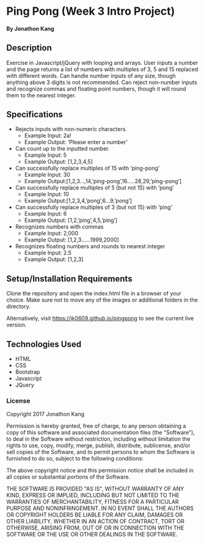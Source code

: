 # Ping Pong (Week 3 Intro Project)

#### By Jonathon Kang

## Description

Exercise in Javascript/jQuery with looping and arrays. User inputs a number and the page returns a list of numbers with multiples of 3, 5 and 15 replaced with different words. Can handle number inputs of any size, though anything above 3 digits is not recommended. Can reject non-number inputs and recognize commas and floating point numbers, though it will round them to the nearest integer.

## Specifications
* Rejects inputs with non-numeric characters.
  * Example Input: 2a!
  * Example Output: ‘Please enter a number’
* Can count up to the inputted number.
  * Example Input: 5
  * Example Output: [1,2,3,4,5]
* Can successfully replace multiples of 15 with ‘ping-pong’
  * Example Input: 30
  * Example Output:[1,2,3…,14,’ping-pong’,16…..28,29,’ping-pong’]
* Can successfully replace multiples of 5 (but not 15) with ‘pong’
  * Example Input: 10
  * Example Output:[1,2,3,4,’pong’,6…9,’pong’]
* Can successfully replace multiples of 3 (but not 15) with ‘ping’
  * Example Input: 6
  * Example Output: [1,2,’ping’,4,5,’ping’]
* Recognizes numbers with commas
  * Example Input: 2,000
  * Example Output: [1,2,3……1999,2000]
* Recognizes floating numbers and rounds to nearest integer
  * Example Input: 2.5
  * Example Output: [1,2,3]

## Setup/Installation Requirements

Clone the repository and open the index.html file in a browser of your choice. Make sure not to move any of the images or additional folders in the directory.

Alternatively, visit https://jk0609.github.io/pingpong to see the current live version.

## Technologies Used

* HTML
* CSS
* Bootstrap
* Javascript
* JQuery

### License

Copyright 2017 Jonathon Kang

Permission is hereby granted, free of charge, to any person obtaining a copy of this software and associated documentation files (the "Software"), to deal in the Software without restriction, including without limitation the rights to use, copy, modify, merge, publish, distribute, sublicense, and/or sell copies of the Software, and to permit persons to whom the Software is furnished to do so, subject to the following conditions:

The above copyright notice and this permission notice shall be included in all copies or substantial portions of the Software.

THE SOFTWARE IS PROVIDED "AS IS", WITHOUT WARRANTY OF ANY KIND, EXPRESS OR IMPLIED, INCLUDING BUT NOT LIMITED TO THE WARRANTIES OF MERCHANTABILITY, FITNESS FOR A PARTICULAR PURPOSE AND NONINFRINGEMENT. IN NO EVENT SHALL THE AUTHORS OR COPYRIGHT HOLDERS BE LIABLE FOR ANY CLAIM, DAMAGES OR OTHER LIABILITY, WHETHER IN AN ACTION OF CONTRACT, TORT OR OTHERWISE, ARISING FROM, OUT OF OR IN CONNECTION WITH THE SOFTWARE OR THE USE OR OTHER DEALINGS IN THE SOFTWARE.
